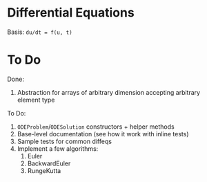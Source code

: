 # Differential Equations

Basis: `du/dt = f(u, t)`

# To Do

Done:
1. Abstraction for arrays of arbitrary dimension accepting arbitrary element type

To Do:
1. `ODEProblem`/`ODESolution` constructors + helper methods
2. Base-level documentation (see how it work with inline tests)
3. Sample tests for common diffeqs
4. Implement a few algorithms:
   1. Euler
   2. BackwardEuler
   3. RungeKutta